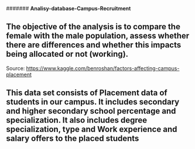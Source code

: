####### **Analisy-database-Campus-Recruitment**

## The objective of the analysis is to compare the female with the male population, assess whether there are differences and whether this impacts being allocated or not (working).

Source: https://www.kaggle.com/benroshan/factors-affecting-campus-placement

## This data set consists of Placement data of students in our campus. It includes secondary and higher secondary school percentage and specialization. It also includes degree specialization, type and Work experience and salary offers to the placed students
